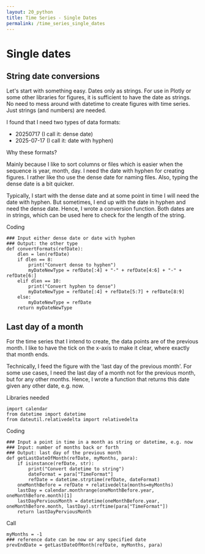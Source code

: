 ```yaml
---
layout: 20_python
title: Time Series - Single Dates
permalink: /time_series_single_dates
---
```


# Single dates

## String date conversions

Let's start with something easy. Dates only as strings. For use in Plotly or some other libraries for figures, it is sufficient to have the date as strings. No need to mess around with datetime to create figures with time series. Just strings (and numbers) are needed.

I found that I need two types of data formats:

- 20250717 (I call it: dense date)
- 2025-07-17 (I call it: date with hyphen)

Why these formats? 

Mainly because I like to sort columns or files which is easier when the sequence is year, month, day. I need the date with hyphen for creating figures. I rather like tho use the dense date for naming files. Also, typing the dense date is a bit quicker. 

Typically, I  start with the dense date and at some point in time I will need the date with hyphen. But sometimes, I end up with the date in hyphen and need the dense date. 
Hence, I wrote a conversion function. Both dates are in strings, which can be used here to check for the length of the string. 

Coding
>
    ### Input either dense date or date with hyphen
    ### Output: the other type
    def convertFormats(refDate):
        dlen = len(refDate)
        if dlen == 8:
            print("Convert dense to hyphen")
            myDateNewType = refDate[:4] + "-" + refDate[4:6] + "-" + refDate[6:]
        elif dlen == 10:
            print("Convert hyphen to dense")
            myDateNewType = refDate[:4] + refDate[5:7] + refDate[8:9]
        else:
            myDateNewType = refDate
        return myDateNewType


## Last day of a month

For the time series that I intend to create, the data points are of the previous month. I like to have the tick on the x-axis to make it clear, where exactly that month ends.

Technically, I feed the figure with the 'last day of the previous month'. For some use cases, I need the last day of a month not for the previous month, but for any other months.
Hence, I wrote a function that returns this date given any other date, e.g. now.

Libraries needed
>
    import calendar
    from datetime import datetime
    from dateutil.relativedelta import relativedelta

Coding

>
    ### Input a point in time in a month as string or datetime, e.g. now
    ### Input: number of months back or forth
    ### Output: last day of the previous month
    def getLastDateOfMonth(refDate, myMonths, para):
        if isinstance(refDate, str):
            print("Convert datetime to string")
            dateFormat = para["TimeFormat"]
            refDate = datetime.strptime(refDate, dateFormat)
        oneMonthBefore = refDate + relativedelta(months=myMonths)
        lastDay = calendar.monthrange(oneMonthBefore.year, oneMonthBefore.month)[1]
        lastDayPerviousMonth = datetime(oneMonthBefore.year, oneMonthBefore.month, lastDay).strftime(para["TimeFormat"])
        return lastDayPerviousMonth

Call
> 
    myMonths = -1
    ### reference date can be now or any specified date
    prevEndDate = getLastDateOfMonth(refDate, myMonths, para)